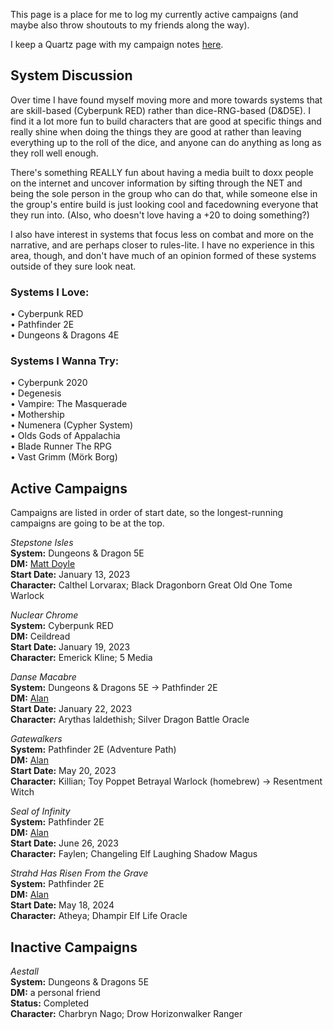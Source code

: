 This page is a place for me to log my currently active campaigns (and maybe also throw shoutouts to my friends along the way).

I keep a Quartz page with my campaign notes <a href="https://ttrpg.coopyey.gay" target="_blank">here</a>.

## System Discussion
Over time I have found myself moving more and more towards systems that are skill-based (Cyberpunk RED) rather than dice-RNG-based (D&D5E). I find it a lot more fun to build characters that are good at specific things and really shine when doing the things they are good at rather than leaving everything up to the roll of the dice, and anyone can do anything as long as they roll well enough. 

There's something REALLY fun about having a media built to doxx people on the internet and uncover information by sifting through the NET and being the sole person in the group who can do that, while someone else in the group's entire build is just looking cool and facedowning everyone that they run into. (Also, who doesn't love having a +20 to doing something?)

I also have interest in systems that focus less on combat and more on the narrative, and are perhaps closer to rules-lite. I have no experience in this area, though, and don't have much of an opinion formed of these systems outside of they sure look neat.

### Systems I Love:
• Cyberpunk RED \
• Pathfinder 2E \
• Dungeons & Dragons 4E

### Systems I Wanna Try:
• Cyberpunk 2020 \
• Degenesis \
• Vampire: The Masquerade \
• Mothership \
• Numenera (Cypher System) \
• Olds Gods of Appalachia \
• Blade Runner The RPG \
• Vast Grimm (Mörk Borg)

<i></i>

## Active Campaigns
Campaigns are listed in order of start date, so the longest-running campaigns are going to be at the top.

*Stepstone Isles* \
**System:** Dungeons & Dragon 5E \
**DM:** <a href="https://twitter.com/MattDoyleSmit" target="_blank">Matt Doyle</a> \
**Start Date:** January 13, 2023 \
**Character:** Calthel Lorvarax; Black Dragonborn Great Old One Tome Warlock

*Nuclear Chrome* \
**System:** Cyberpunk RED \
**DM:** Ceildread \
**Start Date:** January 19, 2023 \
**Character:** Emerick Kline; 5 Media

*Danse Macabre* \
**System:** Dungeons & Dragons 5E -> Pathfinder 2E \
**DM:** <a href="https://startplaying.games/gm/alanofalltrades" target="_blank">Alan</a> \
**Start Date:** January 22, 2023 \
**Character:** Arythas Ialdethish; Silver Dragon Battle Oracle

*Gatewalkers* \
**System:** Pathfinder 2E (Adventure Path) \
**DM:** <a href="https://startplaying.games/gm/alanofalltrades" target="_blank">Alan</a> \
**Start Date:** May 20, 2023 \
**Character:** Killian; Toy Poppet Betrayal Warlock (homebrew) -> Resentment Witch

*Seal of Infinity* \
**System:** Pathfinder 2E \
**DM:** <a href="https://startplaying.games/gm/alanofalltrades" target="_blank">Alan</a> \
**Start Date:** June 26, 2023 \
**Character:** Faylen; Changeling Elf Laughing Shadow Magus

*Strahd Has Risen From the Grave* \
**System:** Pathfinder 2E \
**DM:** <a href="https://startplaying.games/gm/alanofalltrades" target="_blank">Alan</a> \
**Start Date:** May 18, 2024 \
**Character:** Atheya; Dhampir Elf Life Oracle

## Inactive Campaigns
*Aestall* \
**System:** Dungeons & Dragons 5E \
**DM:** a personal friend \
**Status:** Completed \
**Character:** Charbryn Nago; Drow Horizonwalker Ranger